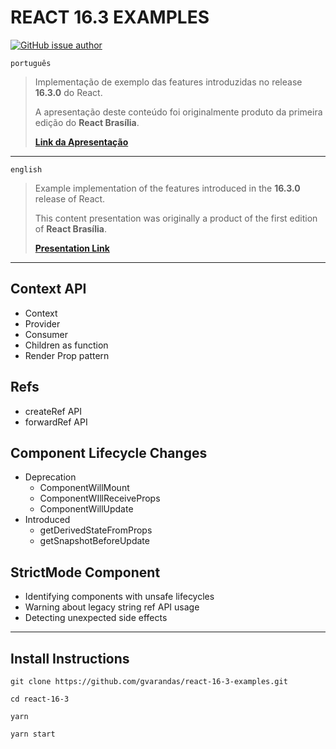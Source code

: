 # REACT 16.3 EXAMPLES #


[![GitHub issue author](https://img.shields.io/badge/author-gvarandas-brightgreen.svg)](https://github.com/gvarandas)

`português`

> Implementação de exemplo das features introduzidas no release **16.3.0** do React.
>
> A apresentação deste conteúdo foi originalmente produto da primeira edição do **React Brasília**.
>
> [**Link da Apresentação**](https://drive.google.com/open?id=1yzjmMIqXIgqpBY1ci-Ts2TUx3UdaQMgy)

---

`english`

> Example implementation of the features introduced in the **16.3.0** release of React.
>
> This content presentation was originally a product of the first edition of **React Brasília**.
>
> [**Presentation Link**](https://drive.google.com/open?id=1yzjmMIqXIgqpBY1ci-Ts2TUx3UdaQMgy)

---

## Context API

* Context
* Provider
* Consumer
* Children as function
* Render Prop pattern

## Refs

* createRef API
* forwardRef API

## Component Lifecycle Changes

* Deprecation
  * ComponentWillMount
  * ComponentWIllReceiveProps
  * ComponentWillUpdate
* Introduced
  * getDerivedStateFromProps
  * getSnapshotBeforeUpdate

## StrictMode Component

* Identifying components with unsafe lifecycles
* Warning about legacy string ref API usage
* Detecting unexpected side effects

---

## Install Instructions

`git clone https://github.com/gvarandas/react-16-3-examples.git`

`cd react-16-3`

`yarn`

`yarn start`